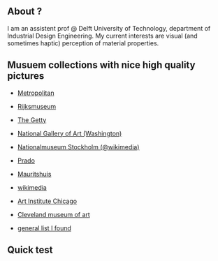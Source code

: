 

## About ?
I am an assistent prof @ Delft University of Technology, department of Industrial Design Engineering. My current interests are visual (and sometimes haptic) perception of material properties. 


<!---
<iframe src="https://editor.p5js.org/maartenwijntjes/embed/OTdnso7os" width="400" height="400"></iframe>
-->

<!---
<script src="https://cdnjs.cloudflare.com/ajax/libs/p5.js/0.7.3/p5.min.js"></script>
<script src="sketch1.js" ></script>
-->

<div id="sketch-holder1"></div>


## Musuem collections with nice high quality pictures

- [Metropolitan](https://www.metmuseum.org/art/collection/)
- [Rijksmuseum](https://www.rijksmuseum.nl/en/search)


- [The Getty](https://www.getty.edu/art/collection/)
- [National Gallery of Art (Washington)](https://www.nga.gov/collection/collection-search.html)
- [Nationalmuseum Stockholm (@wikimedia)](https://commons.wikimedia.org/wiki/Category:Media_contributed_by_Nationalmuseum_Stockholm:_2016-100)
- [Prado](https://www.museodelprado.es/en/the-collection)
- [Mauritshuis](https://www.mauritshuis.nl/en/explore/the-collection/search/)
- [wikimedia](https://commons.wikimedia.org/wiki/Main_Page)
- [Art Institute Chicago](https://www.artic.edu/collection)
- [Cleveland museum of art](http://www.clevelandart.org/)

- [general list I found](http://www.openculture.com/2016/05/1-8-million-free-works-of-art-from-world-class-museums-a-meta-list.html)

## Quick test


<script src="https://cdnjs.cloudflare.com/ajax/libs/p5.js/0.7.3/p5.min.js"></script>
<script src="sketch1.js"></script>